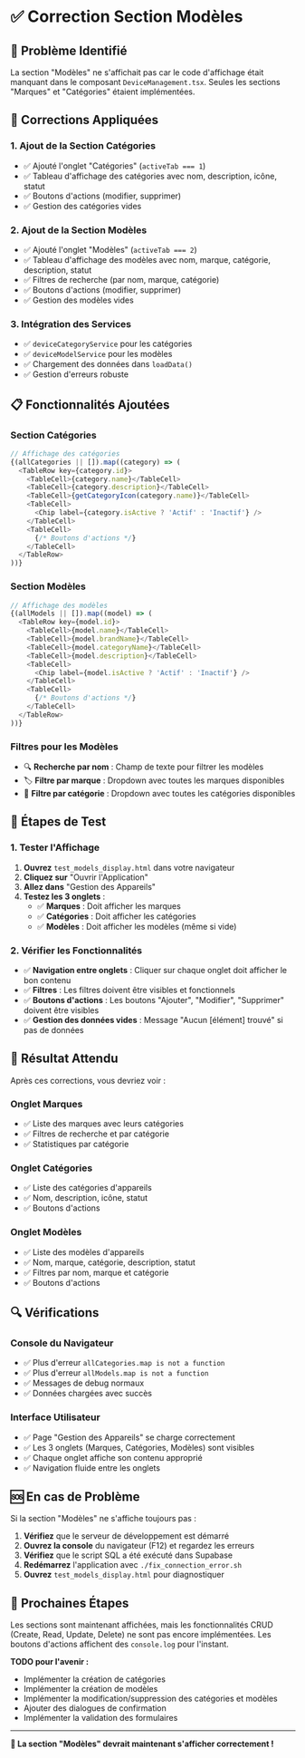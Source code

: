 # ✅ Correction Section Modèles

## 🐛 **Problème Identifié**

La section "Modèles" ne s'affichait pas car le code d'affichage était manquant dans le composant `DeviceManagement.tsx`. Seules les sections "Marques" et "Catégories" étaient implémentées.

## 🔧 **Corrections Appliquées**

### **1. Ajout de la Section Catégories**
- ✅ Ajouté l'onglet "Catégories" (`activeTab === 1`)
- ✅ Tableau d'affichage des catégories avec nom, description, icône, statut
- ✅ Boutons d'actions (modifier, supprimer)
- ✅ Gestion des catégories vides

### **2. Ajout de la Section Modèles**
- ✅ Ajouté l'onglet "Modèles" (`activeTab === 2`)
- ✅ Tableau d'affichage des modèles avec nom, marque, catégorie, description, statut
- ✅ Filtres de recherche (par nom, marque, catégorie)
- ✅ Boutons d'actions (modifier, supprimer)
- ✅ Gestion des modèles vides

### **3. Intégration des Services**
- ✅ `deviceCategoryService` pour les catégories
- ✅ `deviceModelService` pour les modèles
- ✅ Chargement des données dans `loadData()`
- ✅ Gestion d'erreurs robuste

## 📋 **Fonctionnalités Ajoutées**

### **Section Catégories**
```typescript
// Affichage des catégories
{(allCategories || []).map((category) => (
  <TableRow key={category.id}>
    <TableCell>{category.name}</TableCell>
    <TableCell>{category.description}</TableCell>
    <TableCell>{getCategoryIcon(category.name)}</TableCell>
    <TableCell>
      <Chip label={category.isActive ? 'Actif' : 'Inactif'} />
    </TableCell>
    <TableCell>
      {/* Boutons d'actions */}
    </TableCell>
  </TableRow>
))}
```

### **Section Modèles**
```typescript
// Affichage des modèles
{(allModels || []).map((model) => (
  <TableRow key={model.id}>
    <TableCell>{model.name}</TableCell>
    <TableCell>{model.brandName}</TableCell>
    <TableCell>{model.categoryName}</TableCell>
    <TableCell>{model.description}</TableCell>
    <TableCell>
      <Chip label={model.isActive ? 'Actif' : 'Inactif'} />
    </TableCell>
    <TableCell>
      {/* Boutons d'actions */}
    </TableCell>
  </TableRow>
))}
```

### **Filtres pour les Modèles**
- 🔍 **Recherche par nom** : Champ de texte pour filtrer les modèles
- 🏷️ **Filtre par marque** : Dropdown avec toutes les marques disponibles
- 📂 **Filtre par catégorie** : Dropdown avec toutes les catégories disponibles

## 🚀 **Étapes de Test**

### **1. Tester l'Affichage**
1. **Ouvrez** `test_models_display.html` dans votre navigateur
2. **Cliquez sur** "Ouvrir l'Application"
3. **Allez dans** "Gestion des Appareils"
4. **Testez les 3 onglets** :
   - ✅ **Marques** : Doit afficher les marques
   - ✅ **Catégories** : Doit afficher les catégories
   - ✅ **Modèles** : Doit afficher les modèles (même si vide)

### **2. Vérifier les Fonctionnalités**
- ✅ **Navigation entre onglets** : Cliquer sur chaque onglet doit afficher le bon contenu
- ✅ **Filtres** : Les filtres doivent être visibles et fonctionnels
- ✅ **Boutons d'actions** : Les boutons "Ajouter", "Modifier", "Supprimer" doivent être visibles
- ✅ **Gestion des données vides** : Message "Aucun [élément] trouvé" si pas de données

## 🎯 **Résultat Attendu**

Après ces corrections, vous devriez voir :

### **Onglet Marques**
- ✅ Liste des marques avec leurs catégories
- ✅ Filtres de recherche et par catégorie
- ✅ Statistiques par catégorie

### **Onglet Catégories**
- ✅ Liste des catégories d'appareils
- ✅ Nom, description, icône, statut
- ✅ Boutons d'actions

### **Onglet Modèles**
- ✅ Liste des modèles d'appareils
- ✅ Nom, marque, catégorie, description, statut
- ✅ Filtres par nom, marque et catégorie
- ✅ Boutons d'actions

## 🔍 **Vérifications**

### **Console du Navigateur**
- ✅ Plus d'erreur `allCategories.map is not a function`
- ✅ Plus d'erreur `allModels.map is not a function`
- ✅ Messages de debug normaux
- ✅ Données chargées avec succès

### **Interface Utilisateur**
- ✅ Page "Gestion des Appareils" se charge correctement
- ✅ Les 3 onglets (Marques, Catégories, Modèles) sont visibles
- ✅ Chaque onglet affiche son contenu approprié
- ✅ Navigation fluide entre les onglets

## 🆘 **En cas de Problème**

Si la section "Modèles" ne s'affiche toujours pas :

1. **Vérifiez** que le serveur de développement est démarré
2. **Ouvrez la console** du navigateur (F12) et regardez les erreurs
3. **Vérifiez** que le script SQL a été exécuté dans Supabase
4. **Redémarrez** l'application avec `./fix_connection_error.sh`
5. **Ouvrez** `test_models_display.html` pour diagnostiquer

## 📝 **Prochaines Étapes**

Les sections sont maintenant affichées, mais les fonctionnalités CRUD (Create, Read, Update, Delete) ne sont pas encore implémentées. Les boutons d'actions affichent des `console.log` pour l'instant.

**TODO pour l'avenir :**
- Implémenter la création de catégories
- Implémenter la création de modèles
- Implémenter la modification/suppression des catégories et modèles
- Ajouter des dialogues de confirmation
- Implémenter la validation des formulaires

---

**🎉 La section "Modèles" devrait maintenant s'afficher correctement !**
